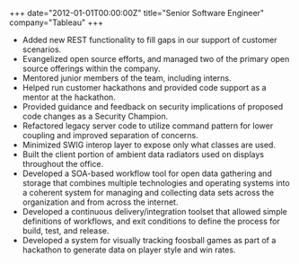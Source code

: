 +++
date="2012-01-01T00:00:00Z"
title="Senior Software Engineer"
company="Tableau"
+++
* Added new REST functionality to fill gaps in our support of customer scenarios.
* Evangelized open source efforts, and managed two of the primary open source offerings within the company.
* Mentored junior members of the team, including interns.
* Helped run customer hackathons and provided code support as a mentor at the hackathon.
* Provided guidance and feedback on security implications of proposed code changes as a Security Champion.
* Refactored legacy server code to utilize command pattern for lower coupling and improved separation of concerns.
* Minimized SWIG interop layer to expose only what classes are used.
* Built the client portion of ambient data radiators used on displays throughout the office.
* Developed a SOA-based workflow tool for open data gathering and storage that combines
multiple technologies and operating systems into a coherent system for managing and
collecting data sets across the organization and from across the internet.
* Developed a continuous delivery/integration toolset that allowed simple definitions of
workflows, and exit conditions to define the process for build, test, and release.
* Developed a system for visually tracking foosball games as part of a hackathon to generate
data on player style and win rates.
